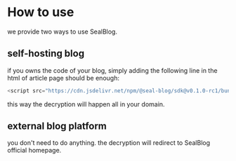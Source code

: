 # How to use

we provide two ways to use SealBlog.

## self-hosting blog

if you owns the code of your blog, simply adding the following line in the html of article page should be enough:

```js
<script src="https://cdn.jsdelivr.net/npm/@seal-blog/sdk@v0.1.0-rc1/bundle/unseal.min.js" rpc="https://api.underplay.xyz/" />
```

this way the decryption will happen all in your domain.

## external blog platform

you don't need to do anything. the decryption will redirect to SealBlog official homepage.
